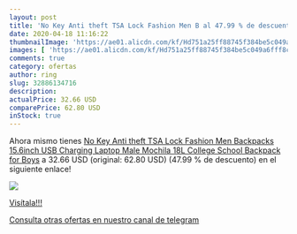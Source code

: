 ```yaml
---
layout: post
title: 'No Key Anti theft TSA Lock Fashion Men B al 47.99 % de descuento'
date: 2020-04-18 11:16:22
thumbnailImage: 'https://ae01.alicdn.com/kf/Hd751a25ff88745f384be5c049a6fff8cl/No-Key-Anti-theft-TSA-Lock-Fashion-Men-Backpacks-15-6inch-USB-Charging-Laptop-Male-Mochila.jpg_350x350._SL200_.jpg'
images: [ 'https://ae01.alicdn.com/kf/Hd751a25ff88745f384be5c049a6fff8cl/No-Key-Anti-theft-TSA-Lock-Fashion-Men-Backpacks-15-6inch-USB-Charging-Laptop-Male-Mochila.jpg_350x350._SL200_.jpg' ]
comments: true
category: ofertas
author: ring
slug: 32886134716
description:
actualPrice: 32.66 USD
comparePrice: 62.80 USD
inStock: true
---
```


Ahora mismo tienes [No Key Anti theft TSA Lock Fashion Men Backpacks 15.6inch USB Charging Laptop Male Mochila 18L College School Backpack for Boys](https://www.amazon.com/dp/32886134716/?tag=redken08-20) a 32.66 USD (original: 62.80 USD) (47.99 %  de descuento) en el siguiente enlace!

[![](https://ae01.alicdn.com/kf/Hd751a25ff88745f384be5c049a6fff8cl/No-Key-Anti-theft-TSA-Lock-Fashion-Men-Backpacks-15-6inch-USB-Charging-Laptop-Male-Mochila.jpg_350x350._SL200_.jpg)](https://www.amazon.com/dp/32886134716/?tag=redken08-20)

[Visítala!!!](https://www.amazon.com/dp/32886134716/?tag=redken08-20)

[Consulta otras ofertas en nuestro canal de telegram](https://t.me/s/ofertas25)
